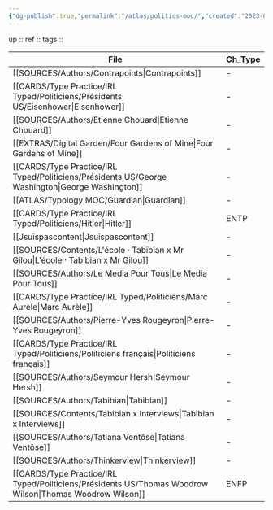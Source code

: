 ```yaml
---
{"dg-publish":true,"permalink":"/atlas/politics-moc/","created":"2023-02-19T16:07:17.175+01:00","updated":"2023-02-19T16:08:27.670+01:00"}
---
```


up :: 
ref :: 
tags :: 

| File                                                                                                        | Ch_Type |
| ----------------------------------------------------------------------------------------------------------- | ------- |
| [[SOURCES/Authors/Contrapoints\|Contrapoints]]                                                           | \-      |
| [[CARDS/Type Practice/IRL Typed/Politiciens/Présidents US/Eisenhower\|Eisenhower]]                       | \-      |
| [[SOURCES/Authors/Etienne Chouard\|Etienne Chouard]]                                                     | \-      |
| [[EXTRAS/Digital Garden/Four Gardens of Mine\|Four Gardens of Mine]]                                     | \-      |
| [[CARDS/Type Practice/IRL Typed/Politiciens/Présidents US/George Washington\|George Washington]]         | \-      |
| [[ATLAS/Typology MOC/Guardian\|Guardian]]                                                                | \-      |
| [[CARDS/Type Practice/IRL Typed/Politiciens/Hitler\|Hitler]]                                             | ENTP    |
| [[Jsuispascontent\|Jsuispascontent]]                                                                     | \-      |
| [[SOURCES/Contents/L'école · Tabibian x Mr Gilou\|L'école · Tabibian x Mr Gilou]]                        | \-      |
| [[SOURCES/Authors/Le Media Pour Tous\|Le Media Pour Tous]]                                               | \-      |
| [[CARDS/Type Practice/IRL Typed/Politiciens/Marc Aurèle\|Marc Aurèle]]                                   | \-      |
| [[SOURCES/Authors/Pierre-Yves Rougeyron\|Pierre-Yves Rougeyron]]                                         | \-      |
| [[CARDS/Type Practice/IRL Typed/Politiciens/Politiciens français\|Politiciens français]]                 | \-      |
| [[SOURCES/Authors/Seymour Hersh\|Seymour Hersh]]                                                         | \-      |
| [[SOURCES/Authors/Tabibian\|Tabibian]]                                                                   | \-      |
| [[SOURCES/Contents/Tabibian x Interviews\|Tabibian x Interviews]]                                        | \-      |
| [[SOURCES/Authors/Tatiana Ventôse\|Tatiana Ventôse]]                                                     | \-      |
| [[SOURCES/Authors/Thinkerview\|Thinkerview]]                                                             | \-      |
| [[CARDS/Type Practice/IRL Typed/Politiciens/Présidents US/Thomas Woodrow Wilson\|Thomas Woodrow Wilson]] | ENFP    |

